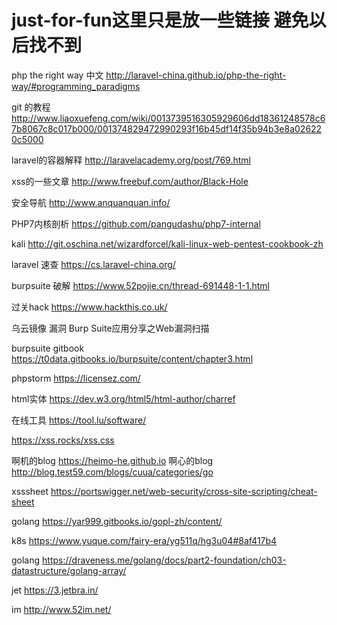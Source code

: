 # just-for-fun这里只是放一些链接 避免以后找不到
php the right way 中文 http://laravel-china.github.io/php-the-right-way/#programming_paradigms

git 的教程 http://www.liaoxuefeng.com/wiki/0013739516305929606dd18361248578c67b8067c8c017b000/001374829472990293f16b45df14f35b94b3e8a026220c5000

laravel的容器解释 http://laravelacademy.org/post/769.html


xss的一些文章 http://www.freebuf.com/author/Black-Hole

安全导航 http://www.anquanquan.info/

PHP7内核剖析 https://github.com/pangudashu/php7-internal

kali http://git.oschina.net/wizardforcel/kali-linux-web-pentest-cookbook-zh

laravel 速查   https://cs.laravel-china.org/

burpsuite 破解  https://www.52pojie.cn/thread-691448-1-1.html

过关hack https://www.hackthis.co.uk/


乌云镜像   漏洞  Burp Suite应用分享之Web漏洞扫描 

burpsuite   gitbook   https://t0data.gitbooks.io/burpsuite/content/chapter3.html

phpstorm    https://licensez.com/

html实体   https://dev.w3.org/html5/html-author/charref

在线工具    https://tool.lu/software/

https://xss.rocks/xss.css

啊机的blog  https://heimo-he.github.io
啊心的blog  http://blog.test59.com/blogs/cuua/categories/go

xsssheet   https://portswigger.net/web-security/cross-site-scripting/cheat-sheet

golang    https://yar999.gitbooks.io/gopl-zh/content/


k8s https://www.yuque.com/fairy-era/yg511q/hg3u04#8af417b4

golang https://draveness.me/golang/docs/part2-foundation/ch03-datastructure/golang-array/

jet https://3.jetbra.in/

im http://www.52im.net/
